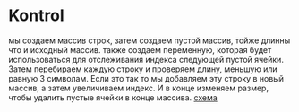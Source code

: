 # Kontrol
мы создаем массив строк, затем создаем пустой массив, тойже длинны
что и исходный массив.
также создаем переменную, которая будет использоваться
для отслеживания индекса следующей пустой ячейки.
Затем перебираем каждую строку и проверяем длину, меньшую или равную 3 символам.
Если это так то мы добавляем эту строку в новый массив, а затем увеличиваем индекс.
И в конце изменяем размер, чтобы удалить пустые ячейки в конце массива.
[схема](/https://1drv.ms/u/s!AlEkOph2fjOHoQEpQ6tiUCi6UTI3?e=Sk7NLE)